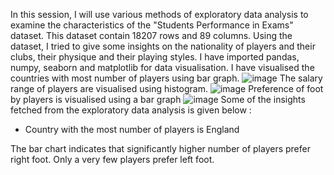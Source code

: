 In this session, I will use various methods of exploratory data analysis to examine the characteristics of the "Students Performance in Exams" dataset.
This dataset contain 18207 rows and 89 columns. Using the dataset, I tried to give some insights on the nationality of players and their clubs, 
their physique and their playing styles.
I have imported pandas, numpy, seaborn and matplotlib for data visualisation.
I have visualised the countries with most number of players using bar graph.
![image](https://github.com/Anjalisj4g/Fifa-Dataset/assets/162909803/37074ace-f0c7-4936-b50e-7b4af76f6e49)
The salary range of players are visualised using histogram.
![image](https://github.com/Anjalisj4g/Fifa-Dataset/assets/162909803/b5f3c4ee-11f0-479a-b4fa-250f96d417b4)
Preference of foot by players is visualised using a bar graph
![image](https://github.com/Anjalisj4g/Fifa-Dataset/assets/162909803/6d69c8cf-f4e6-4a2a-a426-747f906ae51f)
Some of the insights fetched from the exploratory data analysis is given below :
* Country with the most number of players is England


The bar chart indicates that significantly higher number of players prefer right foot. Only a very few players prefer left foot.
